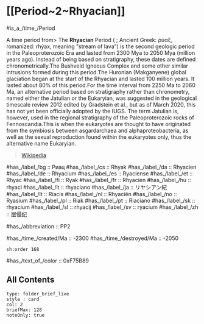 # [[Period~2~Rhyacian]] 

#is_a_/time_/Period 

A time period from> The **Rhyacian** Period ( ; Ancient Greek: ῥύαξ, romanized: rhýax, meaning "stream of lava") is the second geologic period in the Paleoproterozoic Era and lasted from 2300 Mya to 2050 Mya (million years ago). Instead of being based on stratigraphy, these dates are defined chronometrically.The Bushveld Igneous Complex and some other similar intrusions formed during this period.The Huronian (Makganyene) global glaciation began at the start of the Rhyacian and lasted 100 million years. It lasted about 80% of this period.For the time interval from 2250 Ma to 2060 Ma, an alternative period based on stratigraphy rather than chronometry, named either the Jatulian or the Eukaryian, was suggested in the geological timescale review 2012 edited by Gradstein et al., but as of March 2020, this has not yet been officially adopted by the IUGS. The term Jatulian is, however, used in the regional stratigraphy of the Paleoproterozoic rocks of Fennoscandia.This is when the eukaryotes are thought to have originated from the symbiosis between asgardarchaea and alphaproteobacteria, as well as the sexual reproduction found within the eukaryotes only, thus the alternative name Eukaryian.
>
> [Wikipedia](https://en.wikipedia.org/wiki/Rhyacian)

#has_/label_/bg  :: Риац
#has_/label_/cs  :: Rhyak
#has_/label_/da  :: Rhyacien
#has_/label_/de  :: Rhyacium
#has_/label_/es  :: Ryaciense
#has_/label_/et  :: Rhyac
#has_/label_/fi  :: Ryak
#has_/label_/fr  :: Rhyacien
#has_/label_/hu  :: rhyaci
#has_/label_/it  :: rhyaciano
#has_/label_/ja  :: リヤシアン紀
#has_/label_/lt  :: Riacis
#has_/label_/nl  :: Rhyaciën
#has_/label_/no  :: Ryasium
#has_/label_/pl  :: Riak
#has_/label_/pt  :: Riaciano
#has_/label_/sk  :: rhyacium
#has_/label_/sl  :: rhyacij
#has_/label_/sv  :: ryacium
#has_/label_/zh  :: 层侵纪

#has_/abbreviation :: PP2

#has_/time_/created/Ma :: -2300
#has_/time_/destroyed/Ma :: -2050

    sh:order 168 

#has_/text_of_/color :: 0xF75B89

## All Contents

```ccard
type: folder_brief_live
style : card
col: 2
briefMax: 128
noteOnly: true
```


